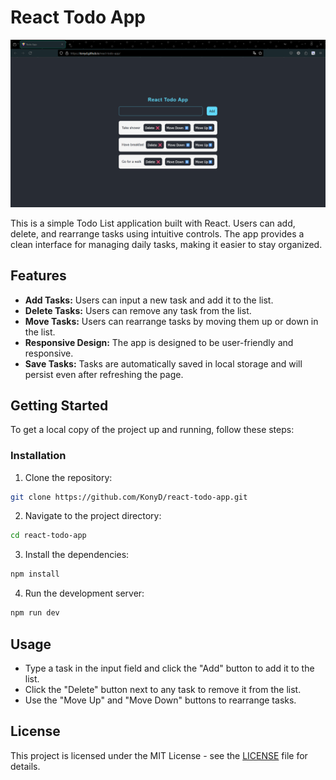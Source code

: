 # React Todo App

![Screenshot](https://github.com/KonyD/react-todo-app/blob/main/screenshot.png) 

This is a simple Todo List application built with React. Users can add, delete, and rearrange tasks using intuitive controls. The app provides a clean interface for managing daily tasks, making it easier to stay organized.

## Features

- **Add Tasks:** Users can input a new task and add it to the list.
- **Delete Tasks:** Users can remove any task from the list.
- **Move Tasks:** Users can rearrange tasks by moving them up or down in the list.
- **Responsive Design:** The app is designed to be user-friendly and responsive.
- **Save Tasks:** Tasks are automatically saved in local storage and will persist even after refreshing the page.

## Getting Started

To get a local copy of the project up and running, follow these steps:

### Installation

1. Clone the repository:

```bash
git clone https://github.com/KonyD/react-todo-app.git
```

2. Navigate to the project directory:

```bash
cd react-todo-app
```

3. Install the dependencies:
```bash
npm install
```

4. Run the development server:
```bash
npm run dev
```

## Usage

* Type a task in the input field and click the "Add" button to add it to the list.
* Click the "Delete" button next to any task to remove it from the list.
* Use the "Move Up" and "Move Down" buttons to rearrange tasks.

## License
This project is licensed under the MIT License - see the [LICENSE](./LICENSE) file for details.
